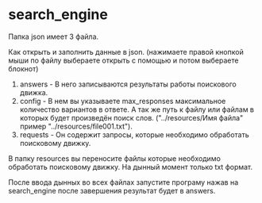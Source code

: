 # search_engine
 
Папка json имеет 3 файла.

Как открыть и заполнить данные в json.
(нажимаете правой кнопкой мыши по файлу выбераете открыть с помощью и потом выбераете блокнот)

1. answers - В него записываются результаты работы поискового движка.
2. config - В нем вы указываете max_responses максимальное количество вариантов в ответе.
А так же путь к файлу или файлам в которых будет произведён поиск слов.
("../resources/Имя файла" пример "../resources/file001.txt").
3. requests - Он содержит запросы, которые необходимо обработать поисковому движку.

В папку resources вы переносите файлы которые необходимо обработать поисковому движку.
На дынный момент только txt формат.

После ввода дынных во всех файлах запустите програму нажав на search_engine после завершения результат будет в answers.
